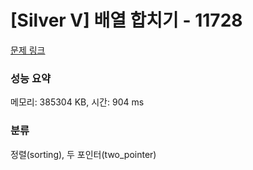 # [Silver V] 배열 합치기 - 11728 

[문제 링크](https://www.acmicpc.net/problem/11728) 

### 성능 요약

메모리: 385304 KB, 시간: 904 ms

### 분류

정렬(sorting), 두 포인터(two_pointer)

